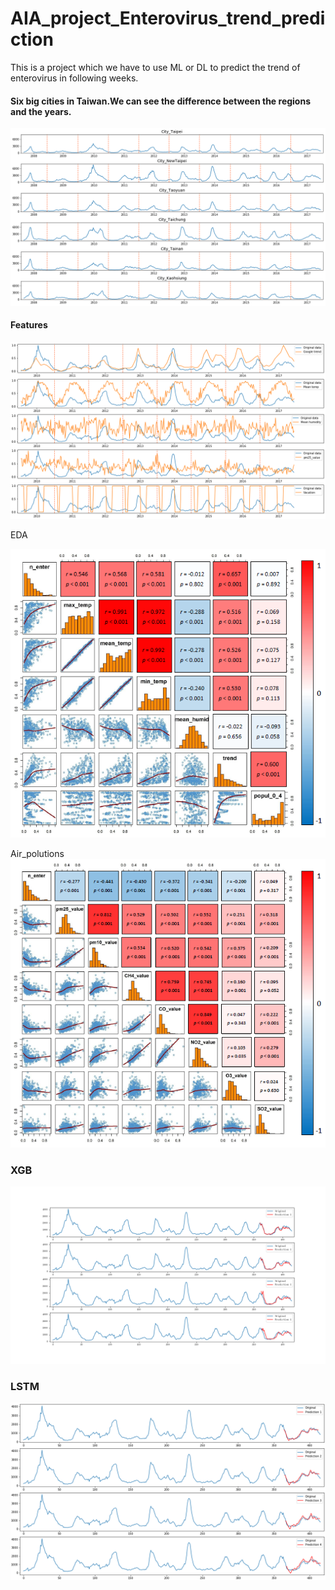 # AIA_project_Enterovirus_trend_prediction
This is a project which we have to use ML or DL to predict the trend of enterovirus in following weeks.

#### Six big cities in Taiwan.We can see the difference between the regions and the years.
![img](https://github.com/FOLDERPLUs/AIA_project_Enterovirus_trend_prediction/blob/master/images/EDA_Six_City_2008_2017_patient_times.png)

#### Features
![img](https://github.com/FOLDERPLUs/AIA_project_Enterovirus_trend_prediction/blob/master/images/EDA_five_features.png)

EDA

![img](https://github.com/FOLDERPLUs/AIA_project_Enterovirus_trend_prediction/blob/master/images/EDA1.png)

Air_polutions
![img](https://github.com/FOLDERPLUs/AIA_project_Enterovirus_trend_prediction/blob/master/images/EDA2.png)

### XGB
![img](https://github.com/FOLDERPLUs/AIA_project_Enterovirus_trend_prediction/blob/master/images/XGB_Taipei.png)

### LSTM
![img](https://github.com/FOLDERPLUs/AIA_project_Enterovirus_trend_prediction/blob/master/images/LSTM_Taipei_with_features.png)
